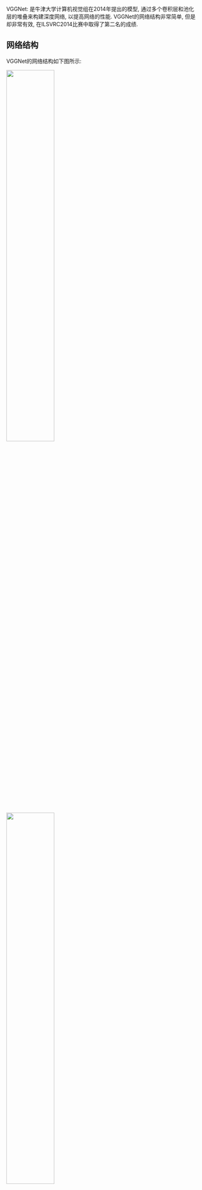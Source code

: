 VGGNet: 是牛津大学计算机视觉组在2014年提出的模型, 通过多个卷积层和池化层的堆叠来构建深度网络, 以提高网络的性能. VGGNet的网络结构非常简单, 但是却非常有效, 在ILSVRC2014比赛中取得了第二名的成绩. 

## 网络结构

VGGNet的网络结构如下图所示:

<img src=https://s2.loli.net/2024/05/07/Hq2CDiUhsfw3npW.png width='50%'>
<img src=https://s2.loli.net/2024/05/07/RELfSi85KzJa1Nj.png width='50%'>

其中VGG16和VGG19效果较好, 分别为D和E. 这6种网络结构相似，都是由5层卷积层、3层全连接层组成，区别在于每个卷积层的子层数量不同，从A至E依次增加，总的网络深度从11层到19层。表格中的卷积层参数表示为“conv（感受野大小）-通道数”，例如con3-64，表示使用3x3的卷积核，通道数为64；最大池化表示为maxpool，层与层之间使用maxpool分开；全连接层表示为“FC-神经元个数”，例如FC-4096表示包含4096个神经元的全连接层；最后是softmax层。

以VGG16为例(D): 第1层卷积层由2个conv3-64组成，第2层卷积层由2个conv3-128组成，第3层卷积层由3个conv3-256组成，第4层卷积层由3个conv3-512组成，第5层卷积层由3个conv3-512组成，然后是2个FC4096，1个FC1000。总共16层，这也就是VGG16名字的由来。

1. 输入层
224x224x3
2. 第一层 卷积层
第1层卷积层由2个conv3-64组成。
- 卷积: 3x3x3 64个, padding=1, stride=1
    -> 224x224x64
- Relu
- 卷积: 3x3x64 64个, padding=1, stride=1
    -> 224x224x64
- Relu
- 池化: 2x2 stride=2, 最大池化
    -> 112x112x64

3. 第二层 卷积层
- 卷积: 输入是112x112x64，使用128个3x3x64的卷积核进行卷积，padding=1，stride=1,
    -> 112x112x128
- Relu
- 卷积: 输入是112x112x128，使用128个3x3x128的卷积核进行卷积，padding=1，stride=1，根据公式
    -> 112x112x128
- Relu
- 池化: 使用2x2，stride=2的池化单元, 最大池化
    -> 56x56x128
4. 第三层 卷积层
- 卷积：输入是56x56x128，使用256个3x3x128的卷积核进行卷积，padding=1，stride=1，根据公式：

(input_size + 2 * padding - kernel_size) / stride + 1=(56+2*1-3)/1+1=56

得到输出是56x56x256。

- ReLU：将卷积层输出的FeatureMap输入到ReLU函数中。

- 卷积：输入是56x56x256，使用256个3x3x256的卷积核进行卷积，padding=1，stride=1，根据公式：

(input_size + 2 * padding - kernel_size) / stride + 1=(56+2*1-3)/1+1=56

得到输出是56x56x256。

- ReLU：将卷积层输出的FeatureMap输入到ReLU函数中。

- 池化：使用2x2，stride=2的池化单元进行最大池化操作（max pooling）。根据公式：

(56+2*0-2)/2+1=28

每组得到的输出为28x28x256。

5. 第四层 卷积层
- 卷积：输入是28x28x256，使用512个3x3x256的卷积核进行卷积，padding=1，stride=1，根据公式：

(input_size + 2 * padding - kernel_size) / stride + 1=(28+2*1-3)/1+1=28

得到输出是28x28x512。

- ReLU：将卷积层输出的FeatureMap输入到ReLU函数中。

- 卷积：输入是28x28x512，使用512个3x3x512的卷积核进行卷积，padding=1，stride=1，根据公式：
(input_size + 2 * padding - kernel_size) / stride + 1=(28+2*1-3)/1+1=28

得到输出是28x28x512。

- ReLU：将卷积层输出的FeatureMap输入到ReLU函数中。

- 卷积：输入是28x28x512，使用512个3x3x512的卷积核进行卷积，padding=1，stride=1，根据公式：

(input_size + 2 * padding - kernel_size) / stride + 1=(28+2*1-3)/1+1=28

得到输出是28x28x512。

- ReLU：将卷积层输出的FeatureMap输入到ReLU函数中。
  
- 池化：使用2x2，stride=2的池化单元进行最大池化操作（max pooling）。根据公式：

(28+2*0-2)/2+1=14

每组得到的输出为14x14x512。

6. 第五层 卷积层
- 卷积：输入是14x14x512，使用512个3x3x512的卷积核进行卷积，padding=1，stride=1，根据公式：

(input_size + 2 * padding - kernel_size) / stride + 1=(14+2*1-3)/1+1=14

得到输出是14x14x512。

- ReLU：将卷积层输出的FeatureMap输入到ReLU函数中。

- 卷积：输入是14x14x512，使用512个3x3x512的卷积核进行卷积，padding=1，stride=1，根据公式：
  
(input_size + 2 * padding - kernel_size) / stride + 1=(14+2*1-3)/1+1=14

得到输出是14x14x512。

- ReLU：将卷积层输出的FeatureMap输入到ReLU函数中。

- 卷积：输入是14x14x512，使用512个3x3x512的卷积核进行卷积，padding=1，stride=1，根据公式：

(input_size + 2 * padding - kernel_size) / stride + 1=(14+2*1-3)/1+1=14

得到输出是14x14x512。

- ReLU：将卷积层输出的FeatureMap输入到ReLU函数中。

- 池化：使用2x2，stride=2的池化单元进行最大池化操作（max pooling）。根据公式：

(14+2*0-2)/2+1=7

每组得到的输出为7x7x512。

7. 第六层 全连接层

- FC1：输入是7x7x512=25088，神经元个数为4096，将输入的数据与权重进行矩阵相乘，得到输出为4096。
- ReLU：将全连接层的输出输入到ReLU函数中。
- Dropout：使用Dropout方法防止过拟合。

8. 第七层 全连接层
- FC2：输入是4096，神经元个数为4096，将输入的数据与权重进行矩阵相乘，得到输出为4096。
- ReLU：将全连接层的输出输入到ReLU函数中。
- Dropout：使用Dropout方法防止过拟合。

9. 第八层 全连接层
- FC3：输入是4096，神经元个数为1000，将输入的数据与权重进行矩阵相乘，得到输出为1000。

10. 第九层 Softmax层
- Softmax：将全连接层的输出输入到Softmax函数中，得到最终的分类结果。

## 全卷积网络

全卷积网络是指卷积神经网络中只包含卷积层和池化层，不包含全连接层的网络。全卷积网络的优点是可以接受任意尺寸的输入，输出也是一个特征图，可以用于图像分割等任务。

VGG16 在训练的时候使用了全连接层，但是在预测的时候可以去掉全连接层，只保留卷积层和池化层，得到一个全卷积网络。

具体做法:
1. 第一层全连接层
输入7x7x512的FeatureMap, 使用4096个7x7x512的卷积核进行卷积, 由于卷积核尺寸与输入尺寸相同, 卷积后得到的FeatureMap尺寸为1x1x4096。 相当于全连接层的神经元个数为4096。

2. 第二层全连接层
输入1x1x4096的FeatureMap, 使用4096个1x1x4096的卷积核进行卷积, 由于卷积核尺寸与输入尺寸相同, 卷积后得到的FeatureMap尺寸为1x1x4096。 相当于全连接层的神经元个数为4096。

3. 第三层全连接层
输入1x1x4096的FeatureMap, 使用1000个1x1x4096的卷积核进行卷积, 由于卷积核尺寸与输入尺寸相同, 卷积后得到的FeatureMap尺寸为1x1x1000。 相当于全连接层的神经元个数为1000。

得到1x1x1000的输出之后, 输入到Softmax层中, 得到最终的分类结果。

**为什么要将全连接层转为全卷积层?**

能够接受任意尺寸的图像输入, 同时全连接层网络如果裁切容易丢失关键目标, 而全卷积网络可以保留目标的位置信息。

## VGG网络特点
1. 结构简单
2. 小卷积核
使用多个较小卷积核代替(例如AlexNet的7x7)大卷积核, VGG认为2个3x3=5x5的卷积核的感受野是一样的, 但是参数更少, 计算量更小。 3个3x3=7x7
*使用多个卷积核好处*: 1. 减少参数量; 2. 增加模型非线性
<img src=https://s2.loli.net/2024/05/08/8IzGkqNl4o1xBm6.png width='50%'>

3. 小池化核
相比于AlexNet的3x3, VGG采用2x2
4. 通道数更多,特征度更宽
5. 层数更深
6. 全连接转卷积
7. 相比于AlexNet, 取消LRN
LRN: local 
